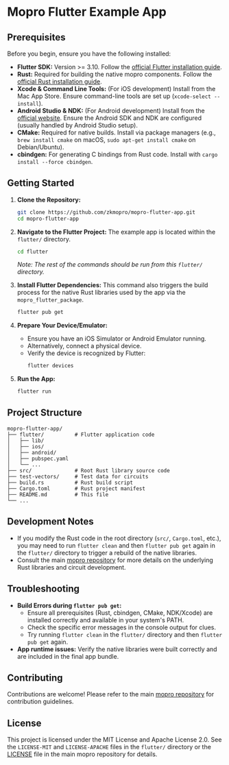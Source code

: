# Mopro Flutter Example App

## Prerequisites

Before you begin, ensure you have the following installed:

*   **Flutter SDK:** Version >= 3.10. Follow the [official Flutter installation guide](https://docs.flutter.dev/get-started/install).
*   **Rust:** Required for building the native mopro components. Follow the [official Rust installation guide](https://www.rust-lang.org/tools/install).
*   **Xcode & Command Line Tools:** (For iOS development) Install from the Mac App Store. Ensure command-line tools are set up (`xcode-select --install`).
*   **Android Studio & NDK:** (For Android development) Install from the [official website](https://developer.android.com/studio). Ensure the Android SDK and NDK are configured (usually handled by Android Studio setup).
*   **CMake:** Required for native builds. Install via package managers (e.g., `brew install cmake` on macOS, `sudo apt-get install cmake` on Debian/Ubuntu).
*   **cbindgen:** For generating C bindings from Rust code. Install with `cargo install --force cbindgen`.

## Getting Started

1.  **Clone the Repository:**
    ```bash
    git clone https://github.com/zkmopro/mopro-flutter-app.git
    cd mopro-flutter-app
    ```

2.  **Navigate to the Flutter Project:**
    The example app is located within the `flutter/` directory.
    ```bash
    cd flutter
    ```
    *Note: The rest of the commands should be run from this `flutter/` directory.*

3.  **Install Flutter Dependencies:**
    This command also triggers the build process for the native Rust libraries used by the app via the `mopro_flutter_package`.
    ```bash
    flutter pub get
    ```

4.  **Prepare Your Device/Emulator:**
    *   Ensure you have an iOS Simulator or Android Emulator running.
    *   Alternatively, connect a physical device.
    *   Verify the device is recognized by Flutter:
        ```bash
        flutter devices
        ```

5.  **Run the App:**
    ```bash
    flutter run
    ```

## Project Structure

```
mopro-flutter-app/
├── flutter/          # Flutter application code
│   ├── lib/
│   ├── ios/
│   ├── android/
│   ├── pubspec.yaml
│   └── ...
├── src/              # Root Rust library source code
├── test-vectors/     # Test data for circuits
├── build.rs          # Rust build script
├── Cargo.toml        # Rust project manifest
├── README.md         # This file
└── ...
```

## Development Notes

*   If you modify the Rust code in the root directory (`src/`, `Cargo.toml`, etc.), you may need to run `flutter clean` and then `flutter pub get` again in the `flutter/` directory to trigger a rebuild of the native libraries.
*   Consult the main [mopro repository](https://github.com/zkmopro/mopro) for more details on the underlying Rust libraries and circuit development.

## Troubleshooting

*   **Build Errors during `flutter pub get`:**
    *   Ensure all prerequisites (Rust, cbindgen, CMake, NDK/Xcode) are installed correctly and available in your system's PATH.
    *   Check the specific error messages in the console output for clues.
    *   Try running `flutter clean` in the `flutter/` directory and then `flutter pub get` again.
*   **App runtime issues:** Verify the native libraries were built correctly and are included in the final app bundle.

## Contributing

Contributions are welcome! Please refer to the main [mopro repository](https://github.com/zkmopro/mopro) for contribution guidelines.

## License

This project is licensed under the MIT License and Apache License 2.0. See the `LICENSE-MIT` and `LICENSE-APACHE` files in the `flutter/` directory or the [LICENSE](https://github.com/zkmopro/mopro/blob/main/LICENSE) file in the main mopro repository for details.